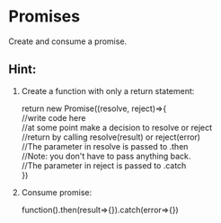 # Promises

Create and consume a promise.

## Hint:

1.  Create a function with only a return statement:

    return new Promise((resolve, reject)=>{  
    //write code here  
    //at some point make a decision to resolve or reject  
    //return by calling resolve(result) or reject(error)  
    //The parameter in resolve is passed to .then  
    //Note: you don't have to pass anything back.  
    //The parameter in reject is passed to .catch  
    })

2.  Consume promise:

    function().then(result=>{}).catch(error=>{})
